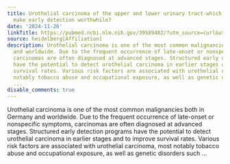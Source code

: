 ```yaml
---
title: Urothelial carcinoma of the upper and lower urinary tract-which risk factors
  make early detection worthwhile?
date: '2024-11-26'
linkTitle: https://pubmed.ncbi.nlm.nih.gov/39589482/?utm_source=curl&utm_medium=rss&utm_campaign=pubmed-2&utm_content=1FakS-2QOkCT8HsMOQP1bCRQ4YzyumYOmxmF0moLsQ3dFB1E9V&fc=20220326224207&ff=20241126171718&v=2.18.0.post9+e462414
source: heidelberg[Affiliation]
description: Urothelial carcinoma is one of the most common malignancies both in Germany
  and worldwide. Due to the frequent occurrence of late-onset or nonspecific symptoms,
  carcinomas are often diagnosed at advanced stages. Structured early detection programs
  have the potential to detect urothelial carcinoma in earlier stages and to improve
  survival rates. Various risk factors are associated with urothelial carcinoma, most
  notably tobacco abuse and occupational exposure, as well as genetic disorders such
  ...
disable_comments: true
---
```

Urothelial carcinoma is one of the most common malignancies both in Germany and worldwide. Due to the frequent occurrence of late-onset or nonspecific symptoms, carcinomas are often diagnosed at advanced stages. Structured early detection programs have the potential to detect urothelial carcinoma in earlier stages and to improve survival rates. Various risk factors are associated with urothelial carcinoma, most notably tobacco abuse and occupational exposure, as well as genetic disorders such ...